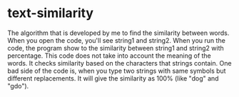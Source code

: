 # text-similarity
The algorithm that is developed by me to find the similarity between words.
When you open the code, you'll see string1 and string2. When you run the code, the program show to the similarity between string1 and string2 with percentage.
This code does not take into account the meaning of the words. It checks similarity based on the characters that strings contain.
One bad side of the code is, when you type two strings with same symbols but different replacements. It will give the similarity as 100% (like "dog" and "gdo").
